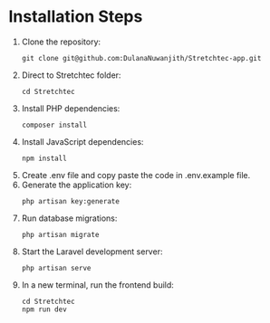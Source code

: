 <h1>Installation Steps</h1>

<ol>
  <li>Clone the repository:
    <pre><code>git clone git@github.com:DulanaNuwanjith/Stretchtec-app.git</code></pre>
  </li>
  
  <li>Direct to Stretchtec folder:
    <pre><code>cd Stretchtec</code></pre>
  </li>

  <li>Install PHP dependencies:
    <pre><code>composer install</code></pre>
  </li>

  <li>Install JavaScript dependencies:
    <pre><code>npm install</code></pre>
  </li>

  <li>Create .env file and copy paste the code in .env.example file.</li>
  
  <li>Generate the application key:
    <pre><code>php artisan key:generate</code></pre>
  </li>

  <li>Run database migrations:
    <pre><code>php artisan migrate</code></pre>
  </li>

  <li>Start the Laravel development server:
    <pre><code>php artisan serve</code></pre>
  </li>

  <li>In a new terminal, run the frontend build:
    <pre><code>cd Stretchtec
npm run dev</code></pre>
  </li>
</ol>

